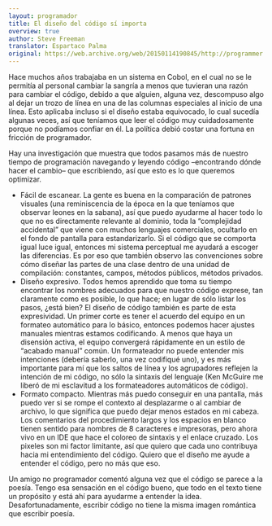 ```yaml
---
layout: programador
title: El diseño del código sí importa
overview: true
author: Steve Freeman
translator: Espartaco Palma
original: https://web.archive.org/web/20150114190845/http://programmer.97things.oreilly.com/wiki/index.php/Code_Layout_Matters
---
```


Hace muchos años trabajaba en un sistema en Cobol, en el cual no se le
permitía al personal cambiar la sangría a menos que tuvieran una razón
para cambiar el código, debido a que alguien, alguna vez, descompuso
algo al dejar un trozo de línea en una de las columnas especiales al
inicio de una línea. Esto aplicaba incluso si el diseño estaba
equivocado, lo cual sucedía algunas veces, así que teníamos que leer el
código muy cuidadosamente porque no podíamos confiar en él. La política
debió costar una fortuna en fricción de programador.

Hay una investigación que muestra que todos pasamos más de nuestro
tiempo de programación navegando y leyendo código –encontrando dónde
hacer el cambio– que escribiendo, así que esto es lo que queremos
optimizar.

- Fácil de escanear. La gente es buena en la comparación de patrones
visuales (una reminiscencia de la época en la que teníamos que observar
leones en la sabana), así que puedo ayudarme al hacer todo lo que no es
directamente relevante al dominio, toda la “complejidad accidental” que
viene con muchos lenguajes comerciales, ocultarlo en el fondo de
pantalla para estandarizarlo. Si el código que se comporta igual luce
igual, entonces mi sistema perceptual me ayudará a escoger las
diferencias. Es por eso que también observo las convenciones sobre cómo
diseñar las partes de una clase dentro de una unidad de compilación:
constantes, campos, métodos públicos, métodos privados.
- Diseño expresivo. Todos hemos aprendido que toma su tiempo encontrar los
nombres adecuados para que nuestro código exprese, tan claramente como
es posible, lo que hace; en lugar de sólo listar los pasos, ¿está bien?
El diseño de código también es parte de esta expresividad. Un primer
corte es tener el acuerdo del equipo en un formateo automático para lo
básico, entonces podemos hacer ajustes manuales mientras estamos
codificando. A menos que haya un disensión activa, el equipo convergerá
rápidamente en un estilo de “acabado manual” común. Un formateador no
puede entender mis intenciones (debería saberlo, una vez codifiqué uno),
y es más importante para mí que los saltos de línea y los agrupadores
reflejen la intención de mi código, no sólo la sintaxis del lenguaje
(Ken McGuire me liberó de mi esclavitud a los formateadores automáticos
de código).
- Formato compacto. Mientras más puedo conseguir en una pantalla, más
puedo ver si se rompe el contexto al desplazarme o al cambiar de
archivo, lo que significa que puedo dejar menos estados en mi cabeza.
Los comentarios del procedimiento largos y los espacios en blanco tienen
sentido para nombres de 8 caracteres e impresoras, pero ahora vivo en un
IDE que hace el coloreo de sintaxis y el enlace cruzado. Los pixeles son
mi factor limitante, así que quiero que cada uno contribuya hacia mi
entendimiento del código. Quiero que el diseño me ayude a entender el
código, pero no más que eso.

Un amigo no programador comentó alguna vez que el código se parece a la
poesía. Tengo esa sensación en el código bueno, que todo en el texto
tiene un propósito y está ahí para ayudarme a entender la idea.
Desafortunadamente, escribir código no tiene la misma imagen romántica
que escribir poesía.
